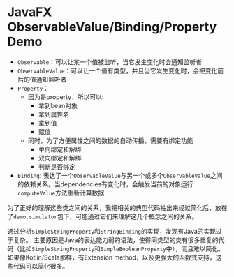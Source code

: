 JavaFX ObservableValue/Binding/Property Demo
============================================

- `Observable`：可以让某一个值被监听，当它发生变化时会通知监听者
- `ObservableValue`：可以让一个值有类型，并且当它发生变化时，会把变化前后的值通知监听者
- `Property`：
    - 因为是property，所以可以:
        - 拿到bean对象
        - 拿到属性名
        - 拿到值
        - 赋值
    - 同时，为了方便属性之间的数据的自动传播，需要有绑定功能
        - 单向绑定和解绑
        - 双向绑定和解绑
        - 判断是否绑定
- `Binding`: 表达了一个`ObservableValue`与另一个或多个`ObservableValue`之间的依赖关系。当dependencies有变化时，会触发当前的对象运行`computeValue`方法重新计算数据

为了正好的理解这些类之间的关系，我把相关的典型代码抽出来经过简化后，放在了`demo.simulator`包下，可能通过它们来理解这几个概念之间的关系。

通过分析`SimpleStringProperty`和`StringBinding`的实现，发现有Java的实现过于复杂。
主要原因是Java的表达能力弱的语法，使得同类型的类有很多重复的代码（比如`SimpleStringProperty`和`SimpleBooleanProperty`中），而且难以简化。
如果像Kotlin/Scala那样，有Extension method，以及更强大的函数式支持，这些代码可以简化很多。